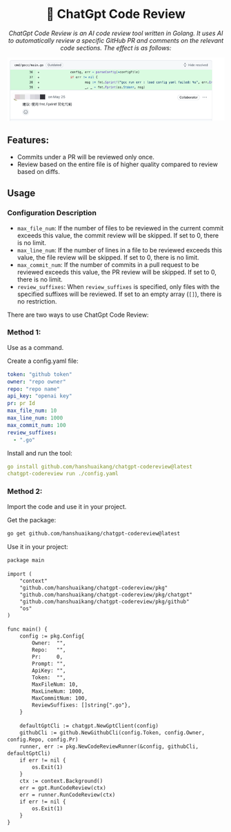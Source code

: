 <h1 align="center"> 🧐 ChatGpt Code Review</h1>
<p align="center">
    <em>ChatGpt Code Review is an AI code review tool written in Golang. It uses AI to automatically review a specific GitHub PR and comments on the relevant code sections. The effect is as follows:
</em>
</p>

![img.png](docs/imgs/img.png)

## Features:
- Commits under a PR will be reviewed only once.
- Review based on the entire file is of higher quality compared to review based on diffs.

## Usage

### Configuration Description

- `max_file_num`: If the number of files to be reviewed in the current commit exceeds this value, the commit review will be skipped. If set to 0, there is no limit.
- `max_line_num`: If the number of lines in a file to be reviewed exceeds this value, the file review will be skipped. If set to 0, there is no limit.
- `max_commit_num`: If the number of commits in a pull request to be reviewed exceeds this value, the PR review will be skipped. If set to 0, there is no limit.
- `review_suffixes`: When `review_suffixes` is specified, only files with the specified suffixes will be reviewed. If set to an empty array (`[]`), there is no restriction.

There are two ways to use ChatGpt Code Review:

### Method 1:

Use as a command.

Create a config.yaml file:
```yaml
token: "github token"
owner: "repo owner"
repo: "repo name"
api_key: "openai key"
pr: pr Id
max_file_num: 10
max_line_num: 1000
max_commit_num: 100
review_suffixes:
  - ".go"
```

Install and run the tool:
```yaml
go install github.com/hanshuaikang/chatgpt-codereview@latest
chatgpt-codereview run ./config.yaml
```

### Method 2:
Import the code and use it in your project.

Get the package:
```bash
go get github.com/hanshuaikang/chatgpt-codereview@latest
```

Use it in your project:

```golang
package main

import (
	"context"
	"github.com/hanshuaikang/chatgpt-codereview/pkg"
	"github.com/hanshuaikang/chatgpt-codereview/pkg/chatgpt"
	"github.com/hanshuaikang/chatgpt-codereview/pkg/github"
	"os"
)

func main() {
	config := pkg.Config{
		Owner:  "",
		Repo:   "",
		Pr:     0,
		Prompt: "",
		ApiKey: "",
		Token:  "",
		MaxFileNum: 10,
		MaxLineNum: 1000,
		MaxCommitNum: 100,
		ReviewSuffixes: []string{".go"},
	}

	defaultGptCli := chatgpt.NewGptClient(config)
	githubCli := github.NewGithubCli(config.Token, config.Owner, config.Repo, config.Pr)
	runner, err := pkg.NewCodeReviewRunner(&config, githubCli, defaultGptCli)
	if err != nil {
		os.Exit(1)
	}
	ctx := context.Background()
	err = gpt.RunCodeReview(ctx)
	err = runner.RunCodeReview(ctx)
	if err != nil {
		os.Exit(1)
	}
}

```